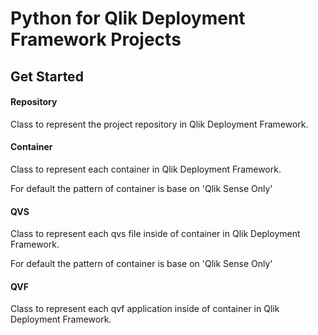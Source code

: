 # Python for Qlik Deployment Framework Projects


## Get Started

#### Repository
Class to represent the project repository in Qlik Deployment Framework.



#### Container
Class to represent each container in Qlik Deployment Framework.

For default the pattern of container is base on 'Qlik Sense Only'


#### QVS
Class to represent each qvs file inside of container in Qlik Deployment Framework.

For default the pattern of container is base on 'Qlik Sense Only'


#### QVF

Class to represent each qvf application inside of container in Qlik Deployment Framework.
